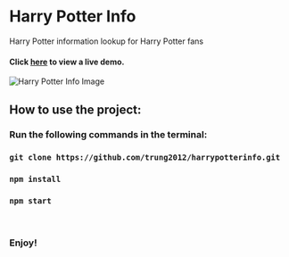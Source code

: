 # Harry Potter Info
Harry Potter information lookup for Harry Potter fans

#### Click [here](https://harrypotterinfo.netlify.com/) to view a live demo.

![Harry Potter Info Image](https://i.ibb.co/qyNLNCL/demo-HPI.jpg)

## How to use the project: 
### Run the following commands in the terminal: 
### `git clone https://github.com/trung2012/harrypotterinfo.git`
### `npm install`
### `npm start`
<br/>

### Enjoy!

